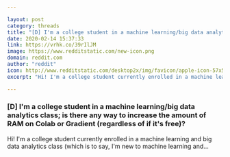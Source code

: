 ```yaml
---

layout: post
category: threads
title: "[D] I'm a college student in a machine learning/big data analytics class; is there any way to increase the amount of RAM on Colab or Gradient (regardless of if it's free)?"
date: 2020-02-14 15:37:33
link: https://vrhk.co/39rIlJM
image: https://www.redditstatic.com/new-icon.png
domain: reddit.com
author: "reddit"
icon: http://www.redditstatic.com/desktop2x/img/favicon/apple-icon-57x57.png
excerpt: "Hi! I'm a college student currently enrolled in a machine learning and big data analytics class (which is to say, I'm new to machine learning and..."

---
```


### [D] I'm a college student in a machine learning/big data analytics class; is there any way to increase the amount of RAM on Colab or Gradient (regardless of if it's free)?

Hi! I'm a college student currently enrolled in a machine learning and big data analytics class (which is to say, I'm new to machine learning and...